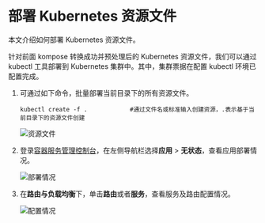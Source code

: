 # 部署 Kubernetes 资源文件

本文介绍如何部署 Kubernetes 资源文件。

针对前面 kompose 转换成功并预处理后的 Kubernetes 资源文件，我们可以通过 kubectl 工具部署到 Kubernetes 集群中。其中，集群票据在配置 kubectl 环境已配置完成。

1.  可通过如下命令，批量部署当前目录下的所有资源文件。

    ```
    kubectl create -f .            #通过文件名或标准输入创建资源，.表示基于当前目录下的资源文件创建
    ```

    ![资源文件](https://static-aliyun-doc.oss-accelerate.aliyuncs.com/assets/img/zh-CN/2073659951/p47979.png)

2.  登录[容器服务管理控制台](https://cs.console.aliyun.com)，在左侧导航栏选择**应用** \> **无状态**，查看应用部署情况。

    ![部署情况](https://static-aliyun-doc.oss-accelerate.aliyuncs.com/assets/img/zh-CN/2073659951/p47980.png)

3.  在**路由与负载均衡**下，单击**路由**或者**服务**，查看服务及路由配置情况。

    ![配置情况](https://static-aliyun-doc.oss-accelerate.aliyuncs.com/assets/img/zh-CN/3073659951/p47981.png)


